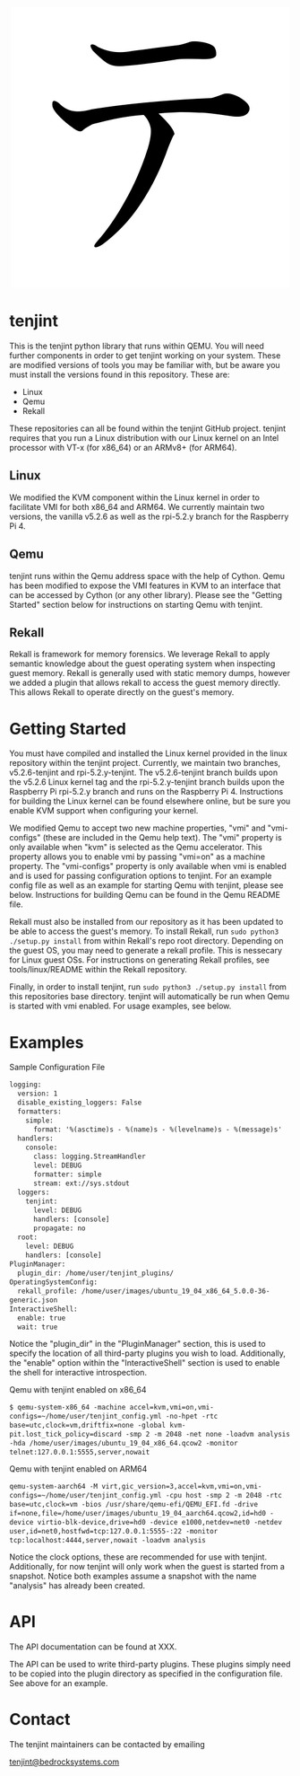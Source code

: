 <p align="center">
  <img src="resources/logo.png">
</p>

# tenjint

This is the tenjint python library that runs within QEMU.  You will need further components in order to get tenjint working on your system.  These are modified versions of tools you may be familiar with, but be aware you must install the versions found in this repository.  These are:

* Linux
* Qemu
* Rekall

These repositories can all be found within the tenjint GitHub project.  tenjint requires that you run a Linux distribution with our Linux kernel on an Intel processor with VT-x (for x86_64) or an ARMv8+ (for ARM64).

## Linux

We modified the KVM component within the Linux kernel in order to facilitate VMI for both x86_64 and ARM64.  We currently maintain two versions, the vanilla v5.2.6 as well as the rpi-5.2.y branch for the Raspberry Pi 4.

## Qemu

tenjint runs within the Qemu address space with the help of Cython.  Qemu has been modified to expose the VMI features in KVM to an interface that can be accessed by Cython (or any other library).  Please see the "Getting Started" section below for instructions on starting Qemu with tenjint.

## Rekall

Rekall is framework for memory forensics.  We leverage Rekall to apply semantic knowledge about the guest operating system when inspecting guest memory.  Rekall is generally used with static memory dumps, however we added a plugin that allows rekall to access the guest memory directly.  This allows Rekall to operate directly on the guest's memory.

# Getting Started

You must have compiled and installed the Linux kernel provided in the linux repository within the tenjint project.  Currently, we maintain two branches, v5.2.6-tenjint and rpi-5.2.y-tenjint.  The v5.2.6-tenjint branch builds upon the v5.2.6 Linux kernel tag and the rpi-5.2.y-tenjint branch builds upon the Raspberry Pi rpi-5.2.y branch and runs on the Raspberry Pi 4.  Instructions for building the Linux kernel can be found elsewhere online, but be sure you enable KVM support when configuring your kernel.

We modified Qemu to accept two new machine properties, "vmi" and "vmi-configs" (these are included in the Qemu help text).  The "vmi" property is only available when "kvm" is selected as the Qemu accelerator.  This property allows you to enable vmi by passing "vmi=on" as a machine property.  The "vmi-configs" property is only available when vmi is enabled and is used for passing configuration options to tenjint.  For an example config file as well as an example for starting Qemu with tenjint, please see below.  Instructions for building Qemu can be found in the Qemu README file.

Rekall must also be installed from our repository as it has been updated to be able to access the guest's memory.  To install Rekall, run `sudo python3 ./setup.py install` from within Rekall's repo root directory.  Depending on the guest OS, you may need to generate a rekall profile.  This is nessecary for Linux guest OSs.  For instructions on generating Rekall profiles, see tools/linux/README within the Rekall repository.

Finally, in order to install tenjint, run `sudo python3 ./setup.py install` from this repositories base directory.  tenjint will automatically be run when Qemu is started with vmi enabled.  For usage examples, see below.

# Examples

Sample Configuration File
```
logging:
  version: 1
  disable_existing_loggers: False
  formatters:
    simple:
      format: '%(asctime)s - %(name)s - %(levelname)s - %(message)s'
  handlers:
    console:
      class: logging.StreamHandler
      level: DEBUG
      formatter: simple
      stream: ext://sys.stdout
  loggers:
    tenjint:
      level: DEBUG
      handlers: [console]
      propagate: no
  root:
    level: DEBUG
    handlers: [console]
PluginManager:
  plugin_dir: /home/user/tenjint_plugins/
OperatingSystemConfig:
  rekall_profile: /home/user/images/ubuntu_19_04_x86_64_5.0.0-36-generic.json
InteractiveShell:
  enable: true
  wait: true
```

Notice the "plugin_dir" in the "PluginManager" section, this is used to specify the location of all third-party plugins you wish to load.  Additionally, the "enable" option within the "InteractiveShell" section is used to enable the shell for interactive introspection.

Qemu with tenjint enabled on x86_64
```
$ qemu-system-x86_64 -machine accel=kvm,vmi=on,vmi-configs=~/home/user/tenjint_config.yml -no-hpet -rtc base=utc,clock=vm,driftfix=none -global kvm-pit.lost_tick_policy=discard -smp 2 -m 2048 -net none -loadvm analysis -hda /home/user/images/ubuntu_19_04_x86_64.qcow2 -monitor telnet:127.0.0.1:5555,server,nowait
```

Qemu with tenjint enabled on ARM64
```
qemu-system-aarch64 -M virt,gic_version=3,accel=kvm,vmi=on,vmi-configs=~/home/user/tenjint_config.yml -cpu host -smp 2 -m 2048 -rtc base=utc,clock=vm -bios /usr/share/qemu-efi/QEMU_EFI.fd -drive if=none,file=/home/user/images/ubuntu_19_04_aarch64.qcow2,id=hd0 -device virtio-blk-device,drive=hd0 -device e1000,netdev=net0 -netdev user,id=net0,hostfwd=tcp:127.0.0.1:5555-:22 -monitor tcp:localhost:4444,server,nowait -loadvm analysis
```

Notice the clock options, these are recommended for use with tenjint.  Additionally, for now tenjint will only work when the guest is started from a snapshot.  Notice both examples assume a snapshot with the name "analysis" has already been created.

# API

The API documentation can be found at XXX.

The API can be used to write third-party plugins.  These plugins simply need to be copied into the plugin directory as specified in the configuration file.  See above for an example.

# Contact

The tenjint maintainers can be contacted by emailing

tenjint@bedrocksystems.com
